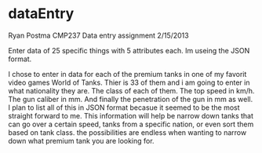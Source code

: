 # dataEntry
Ryan Postma
CMP237
Data entry assignment
2/15/2013

Enter data of 25 specific things with 5 attributes each. Im useing the JSON format.

I chose to enter in data for each of the premium tanks in one of my favorit video games World of Tanks. Thier is 33 of them and i am going to enter in what nationality they are. The class of each of them. The top speed in km/h. The gun caliber in mm. And finally the penetration of the gun in mm as well. I plan to list all of this in JSON format becasue it seemed to be the most straight forward to me. This information will help be narrow down tanks that can go over a certain speed, tanks from a specific nation, or even sort them based on tank class. the possibilities are endless when wanting to narrow down what premium tank you are looking for. 
